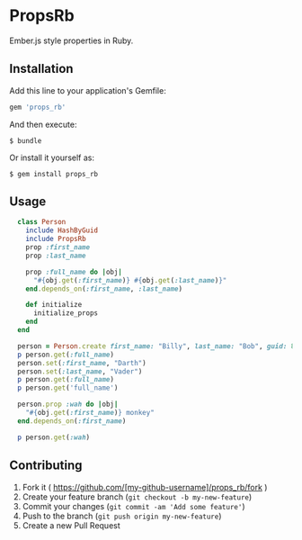 # PropsRb

Ember.js style properties in Ruby.

## Installation

Add this line to your application's Gemfile:

```ruby
gem 'props_rb'
```

And then execute:

    $ bundle

Or install it yourself as:

    $ gem install props_rb

## Usage


```ruby
  class Person
    include HashByGuid
    include PropsRb
    prop :first_name
    prop :last_name

    prop :full_name do |obj|
      "#{obj.get(:first_name)} #{obj.get(:last_name)}"
    end.depends_on(:first_name, :last_name)

    def initialize
      initialize_props
    end
  end

  person = Person.create first_name: "Billy", last_name: "Bob", guid: 8
  p person.get(:full_name)
  person.set(:first_name, "Darth")
  person.set(:last_name, "Vader")
  p person.get(:full_name)
  p person.get('full_name')

  person.prop :wah do |obj|
    "#{obj.get(:first_name)} monkey"
  end.depends_on(:first_name)

  p person.get(:wah)
```

## Contributing

1. Fork it ( https://github.com/[my-github-username]/props_rb/fork )
2. Create your feature branch (`git checkout -b my-new-feature`)
3. Commit your changes (`git commit -am 'Add some feature'`)
4. Push to the branch (`git push origin my-new-feature`)
5. Create a new Pull Request
